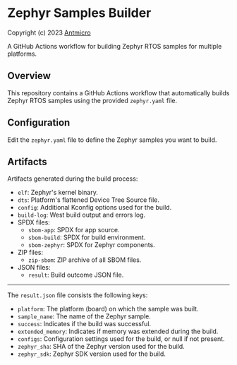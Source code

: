 # Zephyr Samples Builder

Copyright (c) 2023 [Antmicro](https://www.antmicro.com)

A GitHub Actions workflow for building Zephyr RTOS samples for multiple platforms.

## Overview

This repository contains a GitHub Actions workflow that automatically builds Zephyr RTOS samples using the provided `zephyr.yaml` file.

## Configuration

Edit the `zephyr.yaml` file to define the Zephyr samples you want to build.

## Artifacts

Artifacts generated during the build process:

* `elf`: Zephyr's kernel binary.
* `dts`: Platform's flattened Device Tree Source file.
* `config`: Additional Kconfig options used for the build.
* `build-log`: West build output and errors log.
* SPDX files:
  - `sbom-app`: SPDX for app source.
  - `sbom-build`: SPDX for build environment.
  - `sbom-zephyr`: SPDX for Zephyr components.
* ZIP files:
  - `zip-sbom`: ZIP archive of all SBOM files.
* JSON files:
  - `result`: Build outcome JSON file.

---

The `result.json` file consists the following keys:

* `platform`: The platform (board) on which the sample was built.
* `sample_name`: The name of the Zephyr sample.
* `success`: Indicates if the build was successful.
* `extended_memory`: Indicates if memory was extended during the build.
* `configs`: Configuration settings used for the build, or null if not present.
* `zephyr_sha`: SHA of the Zephyr version used for the build.
* `zephyr_sdk`: Zephyr SDK version used for the build.

